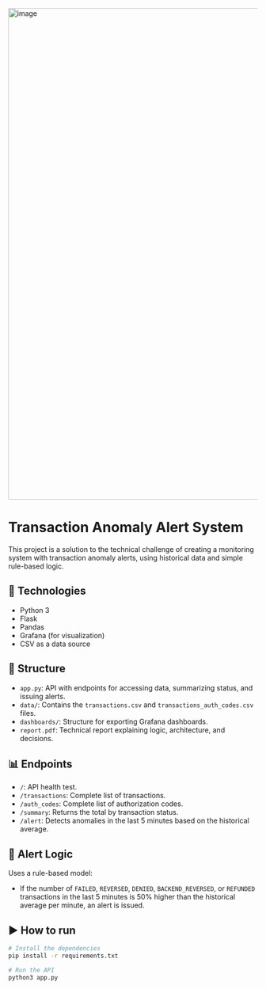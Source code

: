 <img width="1671" height="993" alt="image" src="https://github.com/user-attachments/assets/fcf4c350-5a80-4bf9-952f-358389197bf9" />

# Transaction Anomaly Alert System

This project is a solution to the technical challenge of creating a monitoring system with transaction anomaly alerts, using historical data and simple rule-based logic.

## 🔧 Technologies

- Python 3
- Flask
- Pandas
- Grafana (for visualization)
- CSV as a data source

## 📁 Structure

- `app.py`: API with endpoints for accessing data, summarizing status, and issuing alerts.
- `data/`: Contains the `transactions.csv` and `transactions_auth_codes.csv` files.
- `dashboards/`: Structure for exporting Grafana dashboards.
- `report.pdf`: Technical report explaining logic, architecture, and decisions.

## 📊 Endpoints

- `/`: API health test.
- `/transactions`: Complete list of transactions.
- `/auth_codes`: Complete list of authorization codes.
- `/summary`: Returns the total by transaction status.
- `/alert`: Detects anomalies in the last 5 minutes based on the historical average.

## 🚨 Alert Logic

Uses a rule-based model:
- If the number of `FAILED`, `REVERSED`, `DENIED`, `BACKEND_REVERSED`, or `REFUNDED` transactions in the last 5 minutes is 50% higher than the historical average per minute, an alert is issued.

## ▶️ How to run

```bash
# Install the dependencies
pip install -r requirements.txt

# Run the API
python3 app.py
